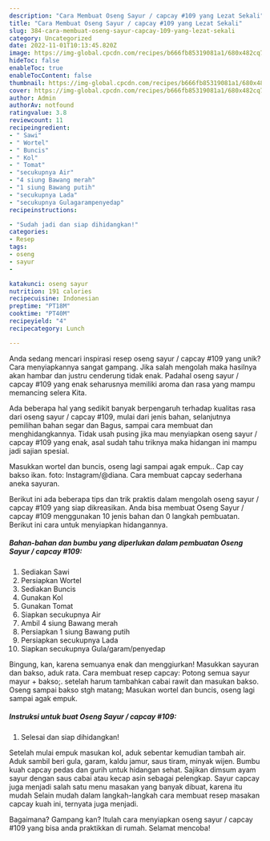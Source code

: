 ```yaml
---
description: "Cara Membuat Oseng Sayur / capcay #109 yang Lezat Sekali"
title: "Cara Membuat Oseng Sayur / capcay #109 yang Lezat Sekali"
slug: 384-cara-membuat-oseng-sayur-capcay-109-yang-lezat-sekali
category: Uncategorized
date: 2022-11-01T10:13:45.820Z
image: https://img-global.cpcdn.com/recipes/b666fb85319081a1/680x482cq70/oseng-sayur-capcay-109-foto-resep-utama.jpg
hideToc: false
enableToc: true
enableTocContent: false
thumbnail: https://img-global.cpcdn.com/recipes/b666fb85319081a1/680x482cq70/oseng-sayur-capcay-109-foto-resep-utama.jpg
cover: https://img-global.cpcdn.com/recipes/b666fb85319081a1/680x482cq70/oseng-sayur-capcay-109-foto-resep-utama.jpg
author: Admin
authorAv: notfound
ratingvalue: 3.8
reviewcount: 11
recipeingredient:
- " Sawi"
- " Wortel"
- " Buncis"
- " Kol"
- " Tomat"
- "secukupnya Air"
- "4 siung Bawang merah"
- "1 siung Bawang putih"
- "secukupnya Lada"
- "secukupnya Gulagarampenyedap"
recipeinstructions:

- "Sudah jadi dan siap dihidangkan!"
categories:
- Resep
tags:
- oseng
- sayur
- 

katakunci: oseng sayur  
nutrition: 191 calories
recipecuisine: Indonesian
preptime: "PT18M"
cooktime: "PT40M"
recipeyield: "4"
recipecategory: Lunch

---
```





Anda sedang mencari inspirasi resep oseng sayur / capcay #109 yang unik? Cara menyiapkannya sangat gampang. Jika salah mengolah maka hasilnya akan hambar dan justru cenderung tidak enak. Padahal oseng sayur / capcay #109 yang enak seharusnya memiliki aroma dan rasa yang mampu memancing selera Kita.





Ada beberapa hal yang sedikit banyak berpengaruh terhadap kualitas rasa dari oseng sayur / capcay #109, mulai dari jenis bahan, selanjutnya pemilihan bahan segar dan Bagus, sampai cara membuat dan menghidangkannya. Tidak usah pusing jika mau menyiapkan oseng sayur / capcay #109 yang enak,      asal sudah tahu triknya maka hidangan ini mampu jadi sajian spesial.














Masukkan wortel dan buncis, oseng lagi sampai agak empuk.. Cap cay bakso ikan. foto: Instagram/@diana. Cara membuat capcay sederhana aneka sayuran.






Berikut ini ada beberapa tips dan trik praktis dalam mengolah oseng sayur / capcay #109 yang siap dikreasikan. Anda bisa membuat Oseng Sayur / capcay #109 menggunakan 10 jenis bahan dan 0 langkah pembuatan. Berikut ini cara untuk menyiapkan hidangannya.

<!--inarticleads1-->

##### Bahan-bahan dan bumbu yang diperlukan dalam pembuatan Oseng Sayur / capcay #109:

1. Sediakan  Sawi
1. Persiapkan  Wortel
1. Sediakan  Buncis
1. Gunakan  Kol
1. Gunakan  Tomat
1. Siapkan secukupnya Air
1. Ambil 4 siung Bawang merah
1. Persiapkan 1 siung Bawang putih
1. Persiapkan secukupnya Lada
1. Siapkan secukupnya Gula/garam/penyedap


Bingung, kan, karena semuanya enak dan menggiurkan! Masukkan sayuran dan bakso, aduk rata. Cara membuat resep capcay: Potong semua sayur mayur + bakso;. setelah harum tambahkan cabai rawit dan masukan bakso. Oseng sampai bakso stgh matang; Masukan wortel dan buncis, oseng lagi sampai agak empuk. 

<!--inarticleads2-->

##### Instruksi untuk buat Oseng Sayur / capcay #109:


1. Selesai dan siap dihidangkan!

Setelah mulai empuk masukan kol, aduk sebentar kemudian tambah air. Aduk sambil beri gula, garam, kaldu jamur, saus tiram, minyak wijen. Bumbu kuah capcay pedas dan gurih untuk hidangan sehat. Sajikan dimsum ayam sayur dengan saus cabai atau kecap asin sebagai pelengkap. Sayur capcay juga menjadi salah satu menu masakan yang banyak dibuat, karena itu mudah Selain mudah dalam langkah-langkah cara membuat resep masakan capcay kuah ini, ternyata juga menjadi. 

Bagaimana? Gampang kan? Itulah cara menyiapkan oseng sayur / capcay #109 yang bisa anda praktikkan di rumah. Selamat mencoba!
